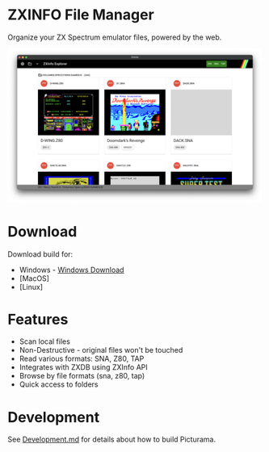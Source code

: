 
# ZXINFO File Manager
Organize your ZX Spectrum emulator files, powered by the web.

<img width="1024" alt="ZXInfoTV-home" src="doc/screenshot.png">

# Download
Download build for:
* Windows - [Windows Download](https://drive.google.com/drive/folders/1egnpMV1TWWqsOxIy3Vyt6gmkF_sdpxVK?usp=sharing)
* [MacOS]
* [Linux]

# Features
* Scan local files
* Non-Destructive - original files won't be touched
* Read various formats: SNA, Z80, TAP
* Integrates with ZXDB using ZXInfo API
* Browse by file formats (sna, z80, tap)
* Quick access to folders

# Development
See [Development.md](Development.md) for details about how to build Picturama.
